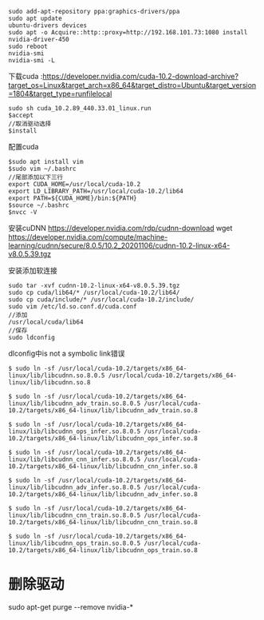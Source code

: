 ```
sudo add-apt-repository ppa:graphics-drivers/ppa
sudo apt update
ubuntu-drivers devices
sudo apt -o Acquire::http::proxy=http://192.168.101.73:1080 install nvidia-driver-450
sudo reboot
nvidia-smi
nvidia-smi -L
```

下载cuda :https://developer.nvidia.com/cuda-10.2-download-archive?target_os=Linux&target_arch=x86_64&target_distro=Ubuntu&target_version=1804&target_type=runfilelocal

```
sudo sh cuda_10.2.89_440.33.01_linux.run
$accept
//取消驱动选择
$install
```

配置cuda
```
$sudo apt install vim
$sudo vim ~/.bashrc
//尾部添加以下三行
export CUDA_HOME=/usr/local/cuda-10.2
export LD_LIBRARY_PATH=/usr/local/cuda-10.2/lib64
export PATH=${CUDA_HOME}/bin:${PATH}
$source ~/.bashrc
$nvcc -V
```
安装cuDNN
https://developer.nvidia.com/rdp/cudnn-download
wget https://developer.nvidia.com/compute/machine-learning/cudnn/secure/8.0.5/10.2_20201106/cudnn-10.2-linux-x64-v8.0.5.39.tgz

安装添加软连接
```
sudo tar -xvf cudnn-10.2-linux-x64-v8.0.5.39.tgz
sudo cp cuda/lib64/* /usr/local/cuda-10.2/lib64/
sudo cp cuda/include/* /usr/local/cuda-10.2/include/
sudo vim /etc/ld.so.conf.d/cuda.conf
//添加
/usr/local/cuda/lib64
//保存
sudo ldconfig
```
dlconfig中is not a symbolic link错误
```
$ sudo ln -sf /usr/local/cuda-10.2/targets/x86_64-linux/lib/libcudnn.so.8.0.5 /usr/local/cuda-10.2/targets/x86_64-linux/lib/libcudnn.so.8

$ sudo ln -sf /usr/local/cuda-10.2/targets/x86_64-linux/lib/libcudnn_adv_train.so.8.0.5 /usr/local/cuda-10.2/targets/x86_64-linux/lib/libcudnn_adv_train.so.8

$ sudo ln -sf /usr/local/cuda-10.2/targets/x86_64-linux/lib/libcudnn_ops_infer.so.8.0.5 /usr/local/cuda-10.2/targets/x86_64-linux/lib/libcudnn_ops_infer.so.8

$ sudo ln -sf /usr/local/cuda-10.2/targets/x86_64-linux/lib/libcudnn_cnn_infer.so.8.0.5 /usr/local/cuda-10.2/targets/x86_64-linux/lib/libcudnn_cnn_infer.so.8

$ sudo ln -sf /usr/local/cuda-10.2/targets/x86_64-linux/lib/libcudnn_adv_infer.so.8.0.5 /usr/local/cuda-10.2/targets/x86_64-linux/lib/libcudnn_adv_infer.so.8

$ sudo ln -sf /usr/local/cuda-10.2/targets/x86_64-linux/lib/libcudnn_cnn_train.so.8.0.5 /usr/local/cuda-10.2/targets/x86_64-linux/lib/libcudnn_cnn_train.so.8

$ sudo ln -sf /usr/local/cuda-10.2/targets/x86_64-linux/lib/libcudnn_ops_train.so.8.0.5 /usr/local/cuda-10.2/targets/x86_64-linux/lib/libcudnn_ops_train.so.8
```

# 删除驱动
sudo apt-get purge --remove nvidia-*
